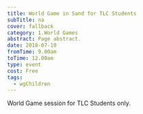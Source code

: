 ```yaml
---
title: World Game in Sand for TLC Students
subTitle: na
cover: fallback
category: 1.World Games
abstract: Page abstract.
date: 2018-07-10
fromTime: 9.00am
toTime: 12.00am
type: event
cost: Free
tags:
  - wgChildren
---
```


World Game session for TLC Students only.

